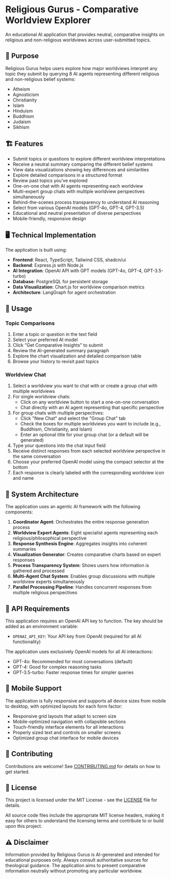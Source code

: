 # Religious Gurus - Comparative Worldview Explorer

An educational AI application that provides neutral, comparative insights on religious and non-religious worldviews across user-submitted topics.

## 🧭 Purpose

Religious Gurus helps users explore how major worldviews interpret any topic they submit by querying 8 AI agents representing different religious and non-religious belief systems:

- Atheism
- Agnosticism
- Christianity
- Islam
- Hinduism
- Buddhism
- Judaism
- Sikhism

## 🏗️ Features

- Submit topics or questions to explore different worldview interpretations
- Receive a neutral summary comparing the different belief systems
- View data visualizations showing key differences and similarities
- Explore detailed comparisons in a structured format
- Review past topics you've explored
- One-on-one chat with AI agents representing each worldview
- Multi-expert group chats with multiple worldview perspectives simultaneously
- Behind-the-scenes process transparency to understand AI reasoning
- Select from various OpenAI models (GPT-4o, GPT-4, GPT-3.5)
- Educational and neutral presentation of diverse perspectives
- Mobile-friendly, responsive design

## 🖥️ Technical Implementation

The application is built using:

- **Frontend**: React, TypeScript, Tailwind CSS, shadcn/ui
- **Backend**: Express.js with Node.js
- **AI Integration**: OpenAI API with GPT models (GPT-4o, GPT-4, GPT-3.5-turbo)
- **Database**: PostgreSQL for persistent storage
- **Data Visualization**: Chart.js for worldview comparison metrics
- **Architecture**: LangGraph for agent orchestration

## 📝 Usage

### Topic Comparisons
1. Enter a topic or question in the text field
2. Select your preferred AI model
3. Click "Get Comparative Insights" to submit
4. Review the AI-generated summary paragraph
5. Explore the chart visualization and detailed comparison table
6. Browse your history to revisit past topics

### Worldview Chat
1. Select a worldview you want to chat with or create a group chat with multiple worldviews
2. For single worldview chats:
   - Click on any worldview button to start a one-on-one conversation
   - Chat directly with an AI agent representing that specific perspective
3. For group chats with multiple perspectives:
   - Click "New Chat" and select the "Group Chat" tab
   - Check the boxes for multiple worldviews you want to include (e.g., Buddhism, Christianity, and Islam)
   - Enter an optional title for your group chat (or a default will be generated)
4. Type your questions into the chat input field
5. Receive distinct responses from each selected worldview perspective in the same conversation
6. Choose your preferred OpenAI model using the compact selector at the bottom
7. Each response is clearly labeled with the corresponding worldview icon and name

## 🧬 System Architecture

The application uses an agentic AI framework with the following components:

1. **Coordinator Agent**: Orchestrates the entire response generation process
2. **Worldview Expert Agents**: Eight specialist agents representing each religious/philosophical perspective
3. **Response Synthesis Engine**: Aggregates insights into coherent summaries
4. **Visualization Generator**: Creates comparative charts based on expert responses
5. **Process Transparency System**: Shows users how information is gathered and processed
6. **Multi-Agent Chat System**: Enables group discussions with multiple worldview experts simultaneously
7. **Parallel Processing Pipeline**: Handles concurrent responses from multiple religious perspectives

## 🔐 API Requirements

This application requires an OpenAI API key to function. The key should be added as an environment variable:
- `OPENAI_API_KEY`: Your API key from OpenAI (required for all AI functionality)

The application uses exclusively OpenAI models for all AI interactions:
- GPT-4o: Recommended for most conversations (default)
- GPT-4: Good for complex reasoning tasks
- GPT-3.5-turbo: Faster response times for simpler queries

## 📱 Mobile Support

The application is fully responsive and supports all device sizes from mobile to desktop, with optimized layouts for each form factor:

- Responsive grid layouts that adapt to screen size
- Mobile-optimized navigation with collapsible sections
- Touch-friendly interface elements for all interactions
- Properly sized text and controls on smaller screens
- Optimized group chat interface for mobile devices

## 🤝 Contributing

Contributions are welcome! See [CONTRIBUTING.md](CONTRIBUTING.md) for details on how to get started.

## 📜 License

This project is licensed under the MIT License - see the [LICENSE](LICENSE) file for details.

All source code files include the appropriate MIT license headers, making it easy for others to understand the licensing terms and contribute to or build upon this project.

## ⚠️ Disclaimer

Information provided by Religious Gurus is AI-generated and intended for educational purposes only. Always consult authoritative sources for theological guidance. The application aims to present comparative information neutrally without promoting any particular worldview.